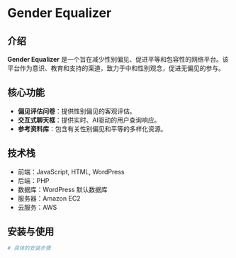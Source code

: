 # Gender Equalizer

## 介绍

**Gender Equalizer** 是一个旨在减少性别偏见、促进平等和包容性的网络平台。该平台作为意识、教育和支持的渠道，致力于中和性别观念，促进无偏见的参与。

## 核心功能

- **偏见评估问卷**：提供性别偏见的客观评估。
- **交互式聊天框**：提供实时、AI驱动的用户查询响应。
- **参考资料库**：包含有关性别偏见和平等的多样化资源。

## 技术栈

- 前端：JavaScript, HTML, WordPress
- 后端：PHP
- 数据库：WordPress 默认数据库
- 服务器：Amazon EC2
- 云服务：AWS

## 安装与使用

```bash
# 具体的安装步骤
